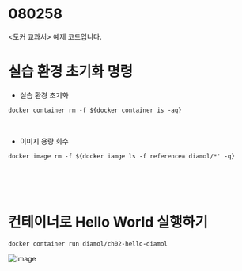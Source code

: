 # 080258

<도커 교과서> 예제 코드입니다.

# 실습 환경 초기화 명령

- 실습 환경 초기화

```shell
docker container rm -f ${docker container is -aq}
```

<br/>

- 이미지 용량 회수

```shell
docker image rm -f ${docker iamge ls -f reference='diamol/*' -q}
```


<br/>
<br/>
<br/>

# 컨테이너로 Hello World 실행하기

```shell
docker container run diamol/ch02-hello-diamol
```

![image](https://user-images.githubusercontent.com/46955032/201517015-7f52fe53-d22c-4a2e-b1e6-b5ab771f6c0a.png)
